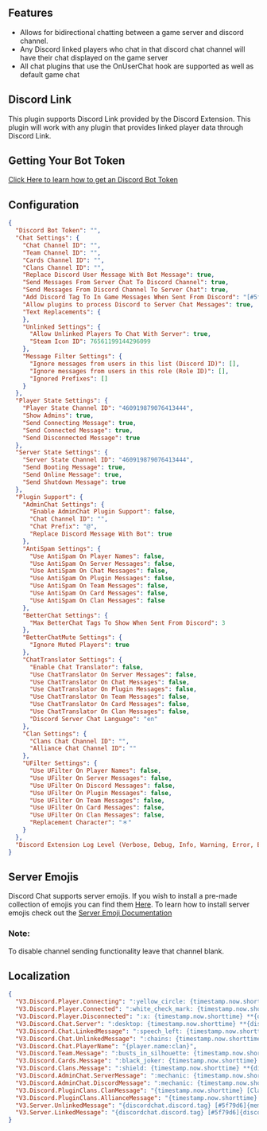 ## Features

* Allows for bidirectional chatting between a game server and discord channel.
* Any Discord linked players who chat in that discord chat channel will have their chat displayed on the game server
* All chat plugins that use the OnUserChat hook are supported as well as default game chat

## Discord Link
This plugin supports Discord Link provided by the Discord Extension. This plugin will work with any plugin that provides linked player data through Discord Link.

## Getting Your Bot Token
[Click Here to learn how to get an Discord Bot Token](https://umod.org/extensions/discord#getting-your-api-key)

## Configuration

```json
{
  "Discord Bot Token": "",
  "Chat Settings": {
    "Chat Channel ID": "",
    "Team Channel ID": "",
    "Cards Channel ID": "",
    "Clans Channel ID": "",
    "Replace Discord User Message With Bot Message": true,
    "Send Messages From Server Chat To Discord Channel": true,
    "Send Messages From Discord Channel To Server Chat": true,
    "Add Discord Tag To In Game Messages When Sent From Discord": "[#5f79d6][Discord][/#]",
    "Allow plugins to process Discord to Server Chat Messages": true,
    "Text Replacements": {
    },
    "Unlinked Settings": {
      "Allow Unlinked Players To Chat With Server": true,
      "Steam Icon ID": 76561199144296099
    },
    "Message Filter Settings": {
      "Ignore messages from users in this list (Discord ID)": [],
      "Ignore messages from users in this role (Role ID)": [],
      "Ignored Prefixes": []
    }
  },
  "Player State Settings": {
    "Player State Channel ID": "460919879076413444",
    "Show Admins": true,
    "Send Connecting Message": true,
    "Send Connected Message": true,
    "Send Disconnected Message": true
  },
  "Server State Settings": {
    "Server State Channel ID": "460919879076413444",
    "Send Booting Message": true,
    "Send Online Message": true,
    "Send Shutdown Message": true
  },
  "Plugin Support": {
    "AdminChat Settings": {
      "Enable AdminChat Plugin Support": false,
      "Chat Channel ID": "",
      "Chat Prefix": "@",
      "Replace Discord Message With Bot": true
    },
    "AntiSpam Settings": {
      "Use AntiSpam On Player Names": false,
      "Use AntiSpam On Server Messages": false,
      "Use AntiSpam On Chat Messages": false,
      "Use AntiSpam On Plugin Messages": false,
      "Use AntiSpam On Team Messages": false,
      "Use AntiSpam On Card Messages": false,
      "Use AntiSpam On Clan Messages": false
    },
    "BetterChat Settings": {
      "Max BetterChat Tags To Show When Sent From Discord": 3
    },
    "BetterChatMute Settings": {
      "Ignore Muted Players": true
    },
    "ChatTranslator Settings": {
      "Enable Chat Translator": false,
      "Use ChatTranslator On Server Messages": false,
      "Use ChatTranslator On Chat Messages": false,
      "Use ChatTranslator On Plugin Messages": false,
      "Use ChatTranslator On Team Messages": false,
      "Use ChatTranslator On Card Messages": false,
      "Use ChatTranslator On Clan Messages": false,
      "Discord Server Chat Language": "en"
    },
    "Clan Settings": {
      "Clans Chat Channel ID": "",
      "Alliance Chat Channel ID": ""
    },
    "UFilter Settings": {
      "Use UFilter On Player Names": false,
      "Use UFilter On Server Messages": false,
      "Use UFilter On Discord Messages": false,
      "Use UFilter On Plugin Messages": false,
      "Use UFilter On Team Messages": false,
      "Use UFilter On Card Messages": false,
      "Use UFilter On Clan Messages": false,
      "Replacement Character": "＊"
    }
  },
  "Discord Extension Log Level (Verbose, Debug, Info, Warning, Error, Exception, Off)": "Info"
}
```

## Server Emojis
Discord Chat supports server emojis. If you wish to install a pre-made collection of emojis you can find them [Here](https://github.com/dassjosh/Plugin.DiscordChat/raw/refs/heads/main/serveremoji.zip). To learn how to install server emojis check out the [Server Emoji Documentation](https://wiki.facepunch.com/rust/server-custom-emojis)

### Note:
To disable channel sending functionality leave that channel blank.

## Localization
```json
{
  "V3.Discord.Player.Connecting": ":yellow_circle: {timestamp.now.shorttime} {ip.country.emoji} **{discordchat.player.name}** is connecting",
  "V3.Discord.Player.Connected": ":white_check_mark: {timestamp.now.shorttime} {player.country.emoji} **{discordchat.player.name}** has joined.",
  "V3.Discord.Player.Disconnected": ":x: {timestamp.now.shorttime} **{discordchat.player.name}** has disconnected. ({discordchat.disconnect.reason})",
  "V3.Discord.Chat.Server": ":desktop: {timestamp.now.shorttime} **{discordchat.player.name}**: {discordchat.player.message}",
  "V3.Discord.Chat.LinkedMessage": ":speech_left: {timestamp.now.shorttime} **{discordchat.player.name}**: {discordchat.player.message}",
  "V3.Discord.Chat.UnlinkedMessage": ":chains: {timestamp.now.shorttime} {user.mention}: {discordchat.player.message}",
  "V3.Discord.Chat.PlayerName": "{player.name:clan}",
  "V3.Discord.Team.Message": ":busts_in_silhouette: {timestamp.now.shorttime} **{discordchat.player.name}**: {discordchat.player.message}",
  "V3.Discord.Cards.Message": ":black_joker: {timestamp.now.shorttime} **{discordchat.player.name}**: {discordchat.player.message}",
  "V3.Discord.Clans.Message": ":shield: {timestamp.now.shorttime} **{discordchat.player.name}**: {discordchat.player.message}",
  "V3.Discord.AdminChat.ServerMessage": ":mechanic: {timestamp.now.shorttime} **{discordchat.player.name}**: {discordchat.player.message}",
  "V3.Discord.AdminChat.DiscordMessage": ":mechanic: {timestamp.now.shorttime} **{discordchat.player.name}**: {discordchat.player.message}",
  "V3.Discord.PluginClans.ClanMessage": "{timestamp.now.shorttime} [Clan] **{discordchat.player.name}**: {discordchat.player.message}",
  "V3.Discord.PluginClans.AllianceMessage": "{timestamp.now.shorttime} [Alliance] **{discordchat.player.name}**: {discordchat.player.message}",
  "V3.Server.UnlinkedMessage": "{discordchat.discord.tag} [#5f79d6]{member.name}[/#]: {discordchat.player.message}",
  "V3.Server.LinkedMessage": "{discordchat.discord.tag} [#5f79d6]{discordchat.player.name}[/#]: {discordchat.player.message}"
}
```